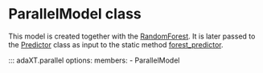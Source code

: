 # ParallelModel class

This model is created together with the
[RandomForest](RandomForest.md). It is later passed to the
[Predictor](Predictor.md) class as input to the static
method [forest_predictor](../api_docs/Predictor.md#adaXT.predictor.predictor.Predictor.forest_predictor).

::: adaXT.parallel
    options:
      members:
        - ParallelModel
